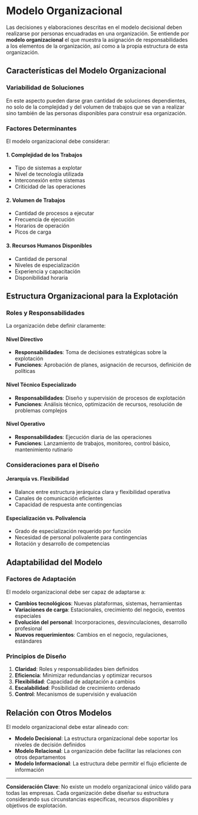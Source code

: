 # Modelo Organizacional

Las decisiones y elaboraciones descritas en el modelo decisional deben realizarse por personas encuadradas en una organización. Se entiende por **modelo organizacional** el que muestra la asignación de responsabilidades a los elementos de la organización, así como a la propia estructura de esta organización.

## Características del Modelo Organizacional

### Variabilidad de Soluciones
En este aspecto pueden darse gran cantidad de soluciones dependientes, no solo de la complejidad y del volumen de trabajos que se van a realizar sino también de las personas disponibles para construir esa organización.

### Factores Determinantes

El modelo organizacional debe considerar:

#### 1. Complejidad de los Trabajos
- Tipo de sistemas a explotar
- Nivel de tecnología utilizada  
- Interconexión entre sistemas
- Criticidad de las operaciones

#### 2. Volumen de Trabajos
- Cantidad de procesos a ejecutar
- Frecuencia de ejecución
- Horarios de operación
- Picos de carga

#### 3. Recursos Humanos Disponibles
- Cantidad de personal
- Niveles de especialización
- Experiencia y capacitación
- Disponibilidad horaria

## Estructura Organizacional para la Explotación

### Roles y Responsabilidades

La organización debe definir claramente:

#### Nivel Directivo
- **Responsabilidades**: Toma de decisiones estratégicas sobre la explotación
- **Funciones**: Aprobación de planes, asignación de recursos, definición de políticas

#### Nivel Técnico Especializado  
- **Responsabilidades**: Diseño y supervisión de procesos de explotación
- **Funciones**: Análisis técnico, optimización de recursos, resolución de problemas complejos

#### Nivel Operativo
- **Responsabilidades**: Ejecución diaria de las operaciones
- **Funciones**: Lanzamiento de trabajos, monitoreo, control básico, mantenimiento rutinario

### Consideraciones para el Diseño

#### Jerarquía vs. Flexibilidad
- Balance entre estructura jerárquica clara y flexibilidad operativa
- Canales de comunicación eficientes
- Capacidad de respuesta ante contingencias

#### Especialización vs. Polivalencia
- Grado de especialización requerido por función
- Necesidad de personal polivalente para contingencias
- Rotación y desarrollo de competencias

## Adaptabilidad del Modelo

### Factores de Adaptación

El modelo organizacional debe ser capaz de adaptarse a:

- **Cambios tecnológicos**: Nuevas plataformas, sistemas, herramientas
- **Variaciones de carga**: Estacionales, crecimiento del negocio, eventos especiales
- **Evolución del personal**: Incorporaciones, desvinculaciones, desarrollo profesional
- **Nuevos requerimientos**: Cambios en el negocio, regulaciones, estándares

### Principios de Diseño

1. **Claridad**: Roles y responsabilidades bien definidos
2. **Eficiencia**: Minimizar redundancias y optimizar recursos
3. **Flexibilidad**: Capacidad de adaptación a cambios
4. **Escalabilidad**: Posibilidad de crecimiento ordenado
5. **Control**: Mecanismos de supervisión y evaluación

## Relación con Otros Modelos

El modelo organizacional debe estar alineado con:

- **Modelo Decisional**: La estructura organizacional debe soportar los niveles de decisión definidos
- **Modelo Relacional**: La organización debe facilitar las relaciones con otros departamentos
- **Modelo Informacional**: La estructura debe permitir el flujo eficiente de información

---

**Consideración Clave**: No existe un modelo organizacional único válido para todas las empresas. Cada organización debe diseñar su estructura considerando sus circunstancias específicas, recursos disponibles y objetivos de explotación. 